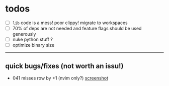 # todos

- [ ] `lib` code is a mess! poor clippy! migrate to workspaces
- [ ] 70% of deps are not needed and feature flags should be used generously
- [ ] nuke python stuff ?
- [ ] optimize binary size

-------

## quick bugs/fixes (not worth an issu!)

- 041 misses row by +1 (nvim only?) [screenshot](./assets/scbg1.png)
